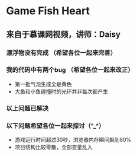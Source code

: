 # Game Fish Heart
## 来自于慕课网视频，讲师：Daisy
### 漂浮物没有完成 （希望各位一起来完善）
### 我的代码中有两个bug （希望各位一起来改正）
* 第一批气泡生成全是黄色 
* 大鱼和小鱼碰撞时的光环并非每次都产生 

### 以上问题已解决 
### 以下问题希望各位一起来探讨（^_^）
* 游戏运行时间超过30秒，浏览器内存瞬间飙到60% 
* 项目结构比较零散，全部变量乱入 
